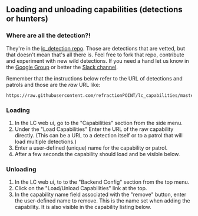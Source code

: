 ## Loading and unloading capabilities (detections or hunters)

### Where are all the detection?!
They're in the [lc_detection repo](https://github.com/refractionPOINT/lc_capabilities).
Those are detections that are vetted, but that doesn't mean that's all there is.
Feel free to fork that repo, contribute and experiment with new wild detections.
If you need a hand let us know in the [Google Group](https://groups.google.com/d/forum/limacharlie) or better the [Slack channel](http://limacharlie.herokuapp.com/).

Remember that the instructions below refer to the URL of detections and patrols and those are the *raw* URL like:

```
https://raw.githubusercontent.com/refractionPOINT/lc_capabilities/master/stateless/TestDetection.py
```

### Loading
1. In the LC web ui, go to the "Capabilities" section from the side menu.
1. Under the "Load Capabilities" Enter the URL of the raw capability directly. (This can be a URL to a detection itself or to a patrol that will load multiple detections.)
1. Enter a user-defined (unique) name for the capability or patrol.
1. After a few seconds the capability should load and be visible below.

### Unloading
1. In the LC web ui, to to the "Backend Config" section from the top menu.
1. Click on the "Load/Unload Capabilities" link at the top.
1. In the capability name field associated with the "remove" button, enter the user-defined name to remove. This is the name set when adding the capability. It is also visible in the capability listing below.
